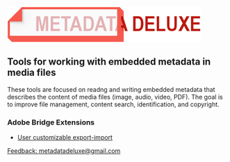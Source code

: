 ![metadatadeluxe logo](/images/MdDeluxe_Logo_no_tag.png)
## Tools for working with embedded metadata in media files
These tools are focused on readng and writing embedded metadata that describes the content of media files (image, audio, video, PDF). The goal is to improve file management, content search, identification, and copyright.

### Adobe Bridge Extensions
- [User customizable export-import](/adobe_bridge_custom_export-import.md)


[Feedback: metadatadeluxe@gmail.com](mailto:metadatadeluxe@gmail.com)

